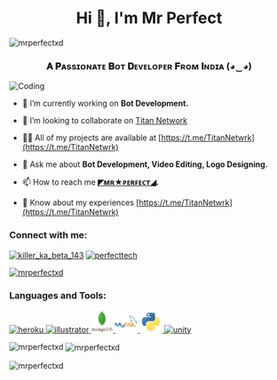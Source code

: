 <h1 align="center">Hi 👋, I'm Mr Perfect</h1>
<p align="left"> <img src="https://komarev.com/ghpvc/?username=mrperfectxd&label=Profile%20views&color=0e75b6&style=flat" alt="mrperfectxd" /> </p>
<h3 align="center">𝐀 𝐏ᴀssɪᴏɴᴀᴛᴇ 𝐁ᴏᴛ 𝐃ᴇᴠᴇʟᴏᴘᴇʀ 𝐅ʀᴏᴍ 𝐈ɴᴅɪᴀ (◕‿◕)</h3>
<img align="centre" alt="Coding" width="900" src="https://telegra.ph/file/a545f12866df08de05564.jpg">

- 🔭 I’m currently working on **Bot Development.**

- 👯 I’m looking to collaborate on [Titan Network](https://t.me/TitanNetwrk)

- 👨‍💻 All of my projects are available at [https://t.me/TitanNetwrk](https://t.me/TitanNetwrk)

- 💬 Ask me about **Bot Development, Video Editing, Logo Designing.**

- 📫 How to reach me **[◤ᴍʀ★ᴘᴇʀꜰᴇᴄᴛ◢](https://t.me/MrPerfectXd).**

- 📄 Know about my experiences [https://t.me/TitanNetwrk](https://t.me/TitanNetwrk)

<h3 align="left">Connect with me:</h3>
<p align="left">
<a href="https://instagram.com/killer_ka_beta_143" target="blank"><img align="center" src="https://raw.githubusercontent.com/rahuldkjain/github-profile-readme-generator/master/src/images/icons/Social/instagram.svg" alt="killer_ka_beta_143" height="30" width="40" /></a>
<a href="https://www.youtube.com/c/perfecttech" target="blank"><img align="center" src="https://raw.githubusercontent.com/rahuldkjain/github-profile-readme-generator/master/src/images/icons/Social/youtube.svg" alt="perfecttech" height="30" width="40" /></a>
</p>
<p align="left"> <a href="https://github.com/ryo-ma/github-profile-trophy"><img src="https://github-profile-trophy.vercel.app/?username=mrperfectxd" alt="mrperfectxd" /></a> </p>

<h3 align="left">Languages and Tools:</h3>
<p align="left"> <a href="https://heroku.com" target="_blank" rel="noreferrer"> <img src="https://www.vectorlogo.zone/logos/heroku/heroku-icon.svg" alt="heroku" width="40" height="40"/> </a> <a href="https://www.adobe.com/in/products/illustrator.html" target="_blank" rel="noreferrer"> <img src="https://www.vectorlogo.zone/logos/adobe_illustrator/adobe_illustrator-icon.svg" alt="illustrator" width="40" height="40"/> </a> <a href="https://www.mongodb.com/" target="_blank" rel="noreferrer"> <img src="https://raw.githubusercontent.com/devicons/devicon/master/icons/mongodb/mongodb-original-wordmark.svg" alt="mongodb" width="40" height="40"/> </a> <a href="https://www.mysql.com/" target="_blank" rel="noreferrer"> <img src="https://raw.githubusercontent.com/devicons/devicon/master/icons/mysql/mysql-original-wordmark.svg" alt="mysql" width="40" height="40"/> </a> <a href="https://www.python.org" target="_blank" rel="noreferrer"> <img src="https://raw.githubusercontent.com/devicons/devicon/master/icons/python/python-original.svg" alt="python" width="40" height="40"/> </a> <a href="https://unity.com/" target="_blank" rel="noreferrer"> <img src="https://www.vectorlogo.zone/logos/unity3d/unity3d-icon.svg" alt="unity" width="40" height="40"/> </a> </p>

<p><img align="left" src="https://github-readme-stats.vercel.app/api/top-langs?username=mrperfectxd&show_icons=true&locale=en&layout=compact" alt="mrperfectxd" /></p>

<p>&nbsp;<img align="center" src="https://github-readme-stats.vercel.app/api?username=mrperfectxd&show_icons=true&locale=en" alt="mrperfectxd" /></p>

<p><img align="center" src="https://github-readme-streak-stats.herokuapp.com/?user=mrperfectxd&" alt="mrperfectxd" /></p>


